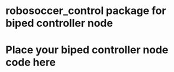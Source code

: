 # robosoccer_control package for biped controller node
# Place your biped controller node code here
